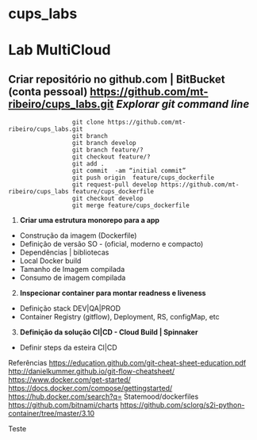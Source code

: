 # cups_labs

Lab MultiCloud
=========

Criar repositório no github.com | BitBucket (conta pessoal) https://github.com/mt-ribeiro/cups_labs.git
*Explorar git command line*
-----------

                      git clone https://github.com/mt-ribeiro/cups_labs.git
                      git branch 
                      git branch develop
                      git branch feature/?
                      git checkout feature/?
                      git add .
                      git commit  -am “initial commit”
                      git push origin  feature/cups_dockerfile
                      git request-pull develop https://github.com/mt-ribeiro/cups_labs feature/cups_dockerfile
                      git checkout develop
                      git merge feature/cups_dockerfile

                
1. **Criar uma estrutura monorepo para a app**
 * Construção da imagem (Dockerfile)
 * Definição de versão SO - (oficial, moderno e compacto)
 * Dependências | bibliotecas 
 * Local Docker build 
 * Tamanho de Imagem compilada
 * Consumo de imagem compilada

2. **Inspecionar container para montar readness e liveness**
 * Definição stack DEV|QA|PROD 
 * Container Registry (gitflow), Deployment, RS, configMap, etc

3. **Definição da solução CI|CD -  Cloud Build | Spinnaker**
 * Definir steps da esteira CI|CD



Referências
https://education.github.com/git-cheat-sheet-education.pdf 
http://danielkummer.github.io/git-flow-cheatsheet/
https://www.docker.com/get-started/ 
https://docs.docker.com/compose/gettingstarted/ 
https://hub.docker.com/search?q= 
Statemood/dockerfiles
https://github.com/bitnami/charts
https://github.com/sclorg/s2i-python-container/tree/master/3.10

Teste

